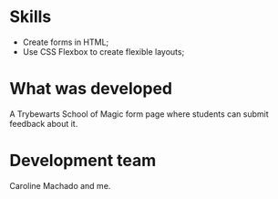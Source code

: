 # Skills

* Create forms in HTML;
* Use CSS Flexbox to create flexible layouts;

# What was developed

A Trybewarts School of Magic form page where students can submit feedback about it.

# Development team

Caroline Machado and me.
